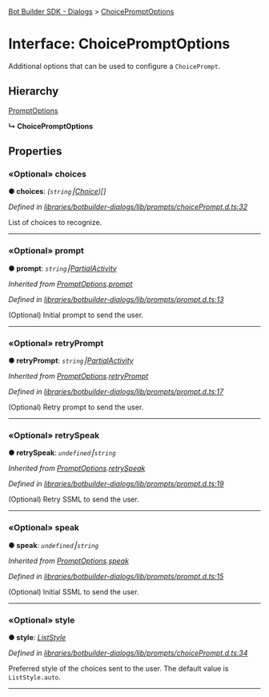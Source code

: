 [Bot Builder SDK - Dialogs](../README.md) > [ChoicePromptOptions](../interfaces/botbuilder_dialogs.choicepromptoptions.md)



# Interface: ChoicePromptOptions


Additional options that can be used to configure a `ChoicePrompt`.

## Hierarchy


 [PromptOptions](botbuilder_dialogs.promptoptions.md)

**↳ ChoicePromptOptions**








## Properties
<a id="choices"></a>

### «Optional» choices

**●  choices**:  *(`string`⎮[Choice]())[]* 

*Defined in [libraries/botbuilder-dialogs/lib/prompts/choicePrompt.d.ts:32](https://github.com/Microsoft/botbuilder-js/blob/4638a56/libraries/botbuilder-dialogs/lib/prompts/choicePrompt.d.ts#L32)*



List of choices to recognize.




___

<a id="prompt"></a>

### «Optional» prompt

**●  prompt**:  *`string`⎮[Partial]()[Activity]()* 

*Inherited from [PromptOptions](botbuilder_dialogs.promptoptions.md).[prompt](botbuilder_dialogs.promptoptions.md#prompt)*

*Defined in [libraries/botbuilder-dialogs/lib/prompts/prompt.d.ts:13](https://github.com/Microsoft/botbuilder-js/blob/4638a56/libraries/botbuilder-dialogs/lib/prompts/prompt.d.ts#L13)*



(Optional) Initial prompt to send the user.




___

<a id="retryprompt"></a>

### «Optional» retryPrompt

**●  retryPrompt**:  *`string`⎮[Partial]()[Activity]()* 

*Inherited from [PromptOptions](botbuilder_dialogs.promptoptions.md).[retryPrompt](botbuilder_dialogs.promptoptions.md#retryprompt)*

*Defined in [libraries/botbuilder-dialogs/lib/prompts/prompt.d.ts:17](https://github.com/Microsoft/botbuilder-js/blob/4638a56/libraries/botbuilder-dialogs/lib/prompts/prompt.d.ts#L17)*



(Optional) Retry prompt to send the user.




___

<a id="retryspeak"></a>

### «Optional» retrySpeak

**●  retrySpeak**:  *`undefined`⎮`string`* 

*Inherited from [PromptOptions](botbuilder_dialogs.promptoptions.md).[retrySpeak](botbuilder_dialogs.promptoptions.md#retryspeak)*

*Defined in [libraries/botbuilder-dialogs/lib/prompts/prompt.d.ts:19](https://github.com/Microsoft/botbuilder-js/blob/4638a56/libraries/botbuilder-dialogs/lib/prompts/prompt.d.ts#L19)*



(Optional) Retry SSML to send the user.




___

<a id="speak"></a>

### «Optional» speak

**●  speak**:  *`undefined`⎮`string`* 

*Inherited from [PromptOptions](botbuilder_dialogs.promptoptions.md).[speak](botbuilder_dialogs.promptoptions.md#speak)*

*Defined in [libraries/botbuilder-dialogs/lib/prompts/prompt.d.ts:15](https://github.com/Microsoft/botbuilder-js/blob/4638a56/libraries/botbuilder-dialogs/lib/prompts/prompt.d.ts#L15)*



(Optional) Initial SSML to send the user.




___

<a id="style"></a>

### «Optional» style

**●  style**:  *[ListStyle](../enums/botbuilder_dialogs.liststyle.md)* 

*Defined in [libraries/botbuilder-dialogs/lib/prompts/choicePrompt.d.ts:34](https://github.com/Microsoft/botbuilder-js/blob/4638a56/libraries/botbuilder-dialogs/lib/prompts/choicePrompt.d.ts#L34)*



Preferred style of the choices sent to the user. The default value is `ListStyle.auto`.




___



